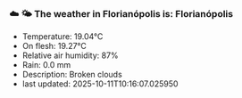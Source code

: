### ☁️ 🌤️  The weather in Florianópolis is: Florianópolis

- Temperature: 19.04°C
- On flesh: 19.27°C
- Relative air humidity: 87%
- Rain: 0.0 mm
- Description: Broken clouds
- last updated: 2025-10-11T10:16:07.025950
